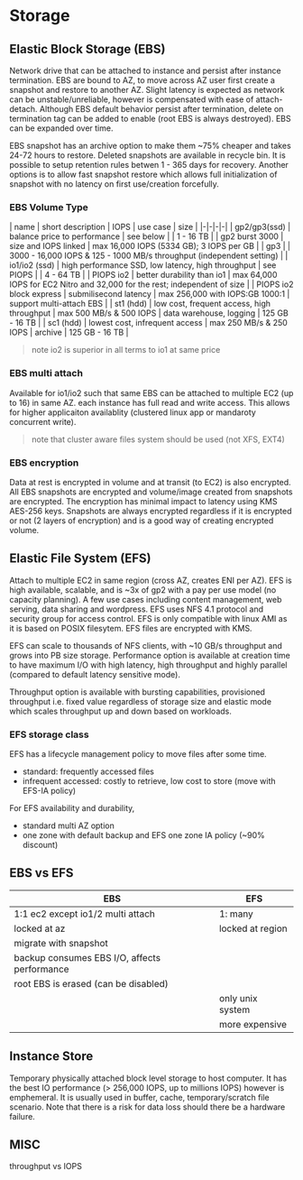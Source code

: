 # Storage

## Elastic Block Storage (EBS)

Network drive that can be attached to instance and persist after instance
termination. EBS are bound to AZ, to move across AZ user first create a
snapshot and restore to another AZ. Slight latency is expected as network can
be unstable/unreliable, however is compensated with ease of attach-detach.
Although EBS default behavior persist after termination, delete on termination
tag can be added to enable (root EBS is always destroyed). EBS can be expanded
over time.

EBS snapshot has an archive option to make them ~75% cheaper and takes 24-72
hours to restore. Deleted snapshots are available in recycle bin. It is
possible to setup retention rules betwen 1 - 365 days for recovery. Another
options is to allow fast snapshot restore which allows full initialization of
snapshot with no latency on first use/creation forcefully.

### EBS Volume Type

| name | short description | IOPS | use case | size |
|-|-|-|-|
| gp2/gp3(ssd) | balance price to performance | see below | | 1 - 16 TB |
| gp2 burst 3000 | size and IOPS linked | max 16,000 IOPS (5334 GB); 3 IOPS per GB |
| gp3 | | 3000 - 16,000 IOPS & 125 - 1000 MB/s throughput (independent setting) |
| io1/io2 (ssd) | high performance SSD, low latency, high throughput | see PIOPS | | 4 - 64 TB |
| PIOPS io2 | better durability than io1 | max 64,000 IOPS for EC2 Nitro and 32,000 for the rest; independent of size |
| PIOPS io2 block express | submilisecond latency | max 256,000 with IOPS:GB 1000:1 | support multi-attach EBS |
| st1 (hdd) | low cost, frequent access, high throughput | max 500 MB/s & 500 IOPS | data warehouse, logging | 125 GB - 16 TB |
| sc1 (hdd) | lowest cost, infrequent access | max 250 MB/s & 250 IOPS | archive | 125 GB - 16 TB |

> note io2 is superior in all terms to io1 at same price

### EBS multi attach

Available for io1/io2 such that same EBS can be attached to multiple EC2 (up
to 16) in same AZ. each instance has full read and write access. This allows
for higher applicaiton availablity (clustered linux app or mandaroty concurrent
write).

> note that cluster aware files system should be used (not XFS, EXT4)

### EBS encryption

Data at rest is encrypted in volume and at transit (to EC2) is also encrypted.
All EBS snapshots are encrypted and volume/image created from snapshots are
encrypted. The encryption has minimal impact to latency using KMS AES-256 keys.
Snapshots are always encrypted regardless if it is encrypted or not (2 layers
of encryption) and is a good way of creating encrypted volume.

## Elastic File System (EFS)

Attach to multiple EC2 in same region (cross AZ, creates ENI per AZ). EFS is
high available, scalable, and is ~3x of gp2 with a pay per use model (no
capacity planning). A few use cases including content management, web serving,
data sharing and wordpress. EFS uses NFS 4.1 protocol and security group for
access control. EFS is only compatible with linux AMI as it is based on POSIX
filesytem. EFS files are encrypted with KMS.

EFS can scale to thousands of NFS clients, with ~10 GB/s throughput and grows
into PB size storage. Performance option is available at creation time to have
maximum I/O with high latency, high throughput and highly parallel (compared to
default latency sensitive mode).

Throughput option is available with bursting capabilities, provisioned
throughput i.e. fixed value regardless of storage size and elastic mode which
scales throughput up and down based on workloads.

### EFS storage class

EFS has a lifecycle management policy to move files after some time.

- standard: frequently accessed files
- infrequent accessed: costly to retrieve, low cost to store (move with EFS-IA policy)

For EFS availability and durability,

- standard multi AZ option
- one zone with default backup and EFS one zone IA policy (~90% discount)

## EBS vs EFS

| EBS | EFS |
|-|-|
| 1:1 ec2 except io1/2 multi attach | 1: many |
| locked at az | locked at region |
| migrate with snapshot | 
| backup consumes EBS I/O, affects performance |
| root EBS is erased (can be disabled) |
| | only unix system |
| | more expensive |

## Instance Store

Temporary physically attached block level storage to host computer. It has the
best IO performance (> 256,000 IOPS, up to millions IOPS) however is 
emphemeral. It is usually used in buffer, cache, temporary/scratch file
scenario. Note that there is a risk for data loss should there be a hardware
failure.

## MISC

throughput vs IOPS